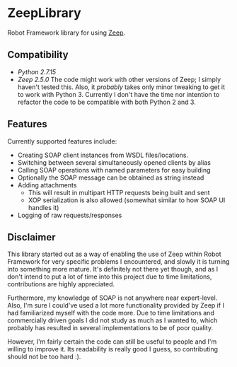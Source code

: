 # ZeepLibrary
Robot Framework library for using [Zeep](https://python-zeep.readthedocs.io/en/master).

## Compatibility
- _Python 2.7.15_
- _Zeep 2.5.0_
The code might work with other versions of Zeep; I simply haven't tested this. Also, it _probably_ takes only minor tweaking to get it to work with Python 3. Currently I don't have the time nor intention to refactor the code to be compatible with both Python 2 and 3.

## Features
Currently supported features include:
- Creating SOAP client instances from WSDL files/locations.
- Switching between several simultaneously opened clients by alias
- Calling SOAP operations with named parameters for easy building
- Optionally the SOAP message can be obtained as string instead
- Adding attachments
  - This will result in multipart HTTP requests being built and sent
  - XOP serialization is also allowed (somewhat similar to how SOAP UI handles it)
- Logging of raw requests/responses

## Disclaimer
This library started out as a way of enabling the use of Zeep within Robot Framework for very specific problems I encountered, and slowly it is turning into something more mature. It's definitely not there yet though, and as I don't intend to put a lot of time into this project due to time limitations, contributions are highly appreciated.

Furthermore, my knowledge of SOAP is not anywhere near expert-level. Also, I'm sure I could've used a lot more functionality provided by Zeep if I had familiarized myself with the code more. Due to time limitations and commercially driven goals I did not study as much as I wanted to, which probably has resulted in several implementations to be of poor quality.

However, I'm fairly certain the code can still be useful to people and I'm willing to improve it. Its readability is really good I guess, so contributing should not be too hard :).
